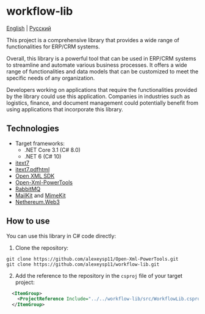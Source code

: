 # workflow-lib 

[English](README.md) | [Русский](README.ru.md)

This project is a comprehensive library that provides a wide range of functionalities for ERP/CRM systems. 

Overall, this library is a powerful tool that can be used in ERP/CRM systems to streamline and automate various business processes. 
It offers a wide range of functionalities and data models that can be customized to meet the specific needs of any organization.

Developers working on applications that require the functionalities provided by the library could use this application. 
Companies in industries such as logistics, finance, and document management could potentially benefit from using applications that incorporate this library.

## Technologies 

- Target frameworks:
  - .NET Core 3.1 (C# 8.0)
  - .NET 6 (C# 10)
- [itext7](https://github.com/itext/itext7-dotnet)
- [itext7.pdfhtml](https://github.com/itext/i7n-pdfhtml)
- [Open XML SDK](https://github.com/dotnet/Open-XML-SDK)
- [Open-Xml-PowerTools](https://github.com/alexeysp11/Open-Xml-PowerTools.git)
- [RabbitMQ](https://github.com/rabbitmq/rabbitmq-dotnet-client)
- [MailKit](https://github.com/jstedfast/MailKit) and [MimeKit](https://github.com/jstedfast/MimeKit)
- [Nethereum.Web3](https://github.com/Nethereum/Nethereum/tree/master/src/Nethereum.Web3)

## How to use 

You can use this library in C# code directly:

1. Clone the repository: 
```
git clone https://github.com/alexeysp11/Open-Xml-PowerTools.git 
git clone https://github.com/alexeysp11/workflow-lib.git
```

2. Add the reference to the repository in the `csproj` file of your target project: 
```XML
  <ItemGroup>
    <ProjectReference Include="../../workflow-lib/src/WorkflowLib.csproj" />
  </ItemGroup>
```
